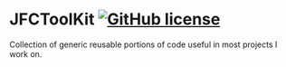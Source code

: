 # JFCToolKit [![GitHub license](https://img.shields.io/badge/license-MIT-lightgrey.svg)](https://raw.githubusercontent.com/jeffreyfultonca/JFCToolKit/master/LICENSE)
Collection of generic reusable portions of code useful in most projects I work on.
